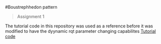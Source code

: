 #Boustrephhedon pattern
>Assignment 1


The tutorial code in this repository was used as a reference before it was modified to have the dyynamic rqt parameter changing capabilites [Tutorial code](https://github.com/DREAMS-lab/RAS-SES-598-Space-Robotics-and-AI/blob/main/assignments/first_order_boustrophedon_navigator/first_order_boustrophedon_navigator/boustrophedon_controller.py)
